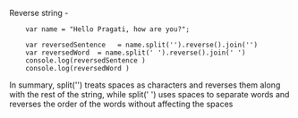  Reverse string -

        var name = "Hello Pragati, how are you?";

        var reversedSentence   = name.split('').reverse().join('')
        var reversedWord  = name.split(' ').reverse().join(' ')
        console.log(reversedSentence )
        console.log(reversedWord )

In summary, split('') treats spaces as characters and reverses them along with the rest of the string, while split(' ') uses spaces to separate words and reverses the order of the words without affecting the spaces
